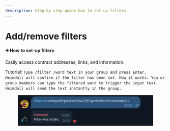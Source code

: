 ```yaml
---
description: Step by step guide how to set-up filters
---
```


# Add/remove filters

#### ➕ How to set-up filters

Easily access contract addresses, links, and information.

Tutorial: `Type /filter /word text in your group and press Enter. Heimdall will confirm if the filter has been set. How it works: You or group members can type the filtered word to trigger the input text. Heimdall will send the text instantly in the group.`



<figure><img src="../../.gitbook/assets/unknown.png" alt=""><figcaption></figcaption></figure>
